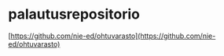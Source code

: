 # palautusrepositorio

[https://github.com/nie-ed/ohtuvarasto](https://github.com/nie-ed/ohtuvarasto)

